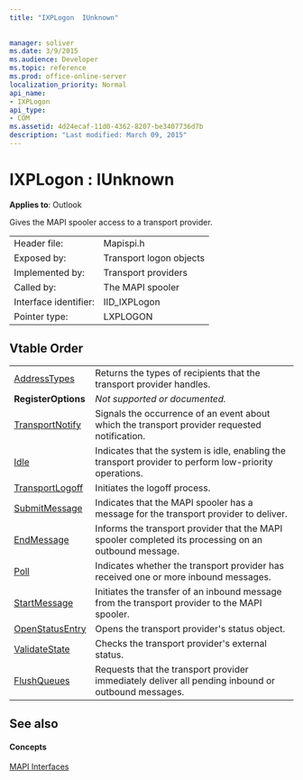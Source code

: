 ```yaml
---
title: "IXPLogon  IUnknown"
 
 
manager: soliver
ms.date: 3/9/2015
ms.audience: Developer
ms.topic: reference
ms.prod: office-online-server
localization_priority: Normal
api_name:
- IXPLogon
api_type:
- COM
ms.assetid: 4d24ecaf-11d0-4362-8207-be3407736d7b
description: "Last modified: March 09, 2015"
---
```


# IXPLogon : IUnknown

  
  
**Applies to**: Outlook 
  
Gives the MAPI spooler access to a transport provider. 
  
|||
|:-----|:-----|
|Header file:  <br/> |Mapispi.h  <br/> |
|Exposed by:  <br/> |Transport logon objects  <br/> |
|Implemented by:  <br/> |Transport providers  <br/> |
|Called by:  <br/> |The MAPI spooler  <br/> |
|Interface identifier:  <br/> |IID_IXPLogon  <br/> |
|Pointer type:  <br/> |LXPLOGON  <br/> |
   
## Vtable Order

|||
|:-----|:-----|
|[AddressTypes](ixplogon-addresstypes.md) <br/> |Returns the types of recipients that the transport provider handles.  <br/> |
|**RegisterOptions** <br/> | *Not supported or documented.*  <br/> |
|[TransportNotify](ixplogon-transportnotify.md) <br/> |Signals the occurrence of an event about which the transport provider requested notification.  <br/> |
|[Idle](ixplogon-idle.md) <br/> |Indicates that the system is idle, enabling the transport provider to perform low-priority operations.  <br/> |
|[TransportLogoff](ixplogon-transportlogoff.md) <br/> |Initiates the logoff process.  <br/> |
|[SubmitMessage](ixplogon-submitmessage.md) <br/> |Indicates that the MAPI spooler has a message for the transport provider to deliver.  <br/> |
|[EndMessage](ixplogon-endmessage.md) <br/> |Informs the transport provider that the MAPI spooler completed its processing on an outbound message.  <br/> |
|[Poll](ixplogon-poll.md) <br/> |Indicates whether the transport provider has received one or more inbound messages.  <br/> |
|[StartMessage](ixplogon-startmessage.md) <br/> |Initiates the transfer of an inbound message from the transport provider to the MAPI spooler.  <br/> |
|[OpenStatusEntry](ixplogon-openstatusentry.md) <br/> |Opens the transport provider's status object.  <br/> |
|[ValidateState](ixplogon-validatestate.md) <br/> |Checks the transport provider's external status.  <br/> |
|[FlushQueues](ixplogon-flushqueues.md) <br/> |Requests that the transport provider immediately deliver all pending inbound or outbound messages.  <br/> |
   
## See also

#### Concepts

[MAPI Interfaces](mapi-interfaces.md)

